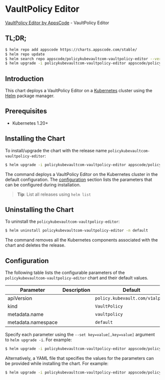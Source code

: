 # VaultPolicy Editor

[VaultPolicy Editor by AppsCode](https://appscode.com) - VaultPolicy Editor

## TL;DR;

```bash
$ helm repo add appscode https://charts.appscode.com/stable/
$ helm repo update
$ helm search repo appscode/policykubevaultcom-vaultpolicy-editor --version=v0.22.0
$ helm upgrade -i policykubevaultcom-vaultpolicy-editor appscode/policykubevaultcom-vaultpolicy-editor -n default --create-namespace --version=v0.22.0
```

## Introduction

This chart deploys a VaultPolicy Editor on a [Kubernetes](http://kubernetes.io) cluster using the [Helm](https://helm.sh) package manager.

## Prerequisites

- Kubernetes 1.20+

## Installing the Chart

To install/upgrade the chart with the release name `policykubevaultcom-vaultpolicy-editor`:

```bash
$ helm upgrade -i policykubevaultcom-vaultpolicy-editor appscode/policykubevaultcom-vaultpolicy-editor -n default --create-namespace --version=v0.22.0
```

The command deploys a VaultPolicy Editor on the Kubernetes cluster in the default configuration. The [configuration](#configuration) section lists the parameters that can be configured during installation.

> **Tip**: List all releases using `helm list`

## Uninstalling the Chart

To uninstall the `policykubevaultcom-vaultpolicy-editor`:

```bash
$ helm uninstall policykubevaultcom-vaultpolicy-editor -n default
```

The command removes all the Kubernetes components associated with the chart and deletes the release.

## Configuration

The following table lists the configurable parameters of the `policykubevaultcom-vaultpolicy-editor` chart and their default values.

|     Parameter      | Description |                  Default                   |
|--------------------|-------------|--------------------------------------------|
| apiVersion         |             | <code>policy.kubevault.com/v1alpha1</code> |
| kind               |             | <code>VaultPolicy</code>                   |
| metadata.name      |             | <code>vaultpolicy</code>                   |
| metadata.namespace |             | <code>default</code>                       |


Specify each parameter using the `--set key=value[,key=value]` argument to `helm upgrade -i`. For example:

```bash
$ helm upgrade -i policykubevaultcom-vaultpolicy-editor appscode/policykubevaultcom-vaultpolicy-editor -n default --create-namespace --version=v0.22.0 --set apiVersion=policy.kubevault.com/v1alpha1
```

Alternatively, a YAML file that specifies the values for the parameters can be provided while
installing the chart. For example:

```bash
$ helm upgrade -i policykubevaultcom-vaultpolicy-editor appscode/policykubevaultcom-vaultpolicy-editor -n default --create-namespace --version=v0.22.0 --values values.yaml
```
